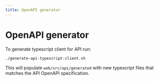 ```yaml
---
title: OpenAPI generator
---
```


OpenAPI generator
=============

To generate typescript client for API run:

```shell
./generate-api-typescript-client.sh
```

This will populate `web/src/api/generated` with new typescript files that matches the API OpenAPI specification.